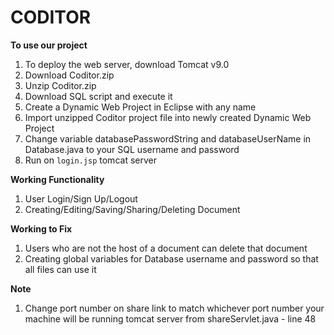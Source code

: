 # CODITOR

**To use our project**
1. To deploy the web server, download Tomcat v9.0 
2. Download Coditor.zip
3. Unzip Coditor.zip
4. Download SQL script and execute it
5. Create a Dynamic Web Project in Eclipse with any name
6. Import unzipped Coditor project file into newly created Dynamic Web Project
7. Change variable databasePasswordString and databaseUserName in Database.java to your SQL username and password 
8. Run on `login.jsp` tomcat server

**Working Functionality**
1) 	User Login/Sign Up/Logout
2)	Creating/Editing/Saving/Sharing/Deleting Document

**Working to Fix**
1) 	Users who are not the host of a document can delete that document 
2) 	Creating global variables for Database username and password so that all files can use it 

**Note**
1)	Change port number on share link to match whichever port number your machine will be running tomcat server from 
shareServlet.java - line 48
